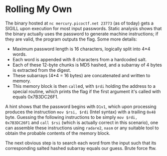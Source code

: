 # Rolling My Own
The binary hosted at `nc mercury.picoctf.net 23773` (as of today) gets a SIGILL upon execution for most input passwords. Static analysis shows that the binary actually uses the password to generate machine instructions; if they are valid, the program outputs the flag.
Some more details:

- Maximum password length is 16 characters, logically split into 4*4 words.
- Each word is appended with 8 characters from a hardcoded salt.
- Each of these 12-byte chunks is MD5 hashed, and a subarray of 4 bytes is extracted from the digest.
- These subarrays (4*4 = 16 bytes) are concatenated and written to memory.
- This memory block is then `call`ed, with `$rdi` holding the address to a special routine, which prints the flag if the first argument it's called with equals 0x7B3DC26F1.

A hint shows that the password begins with `D1v1`, which upon processing produces the instruction `mov $rsi, $rdi` (Intel syntax) with a trailing `0x48` byte. Guessing the following instructions to be simply `mov $rdi, 0x7B3DC26F1` and `call $rsi` (which is actually correct in this scenario), one can assemble these instructions using `radare2`, `nasm` or any suitable tool to obtain the probable contents of the memory block.

The next obvious step is to search each word from the input such that its corresponding salted hashed subarray equals our guess. Brute force ftw.